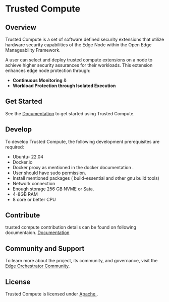 # Trusted Compute

## Overview
Trusted Compute is a set of software defined security extensions that utilize hardware security capabilities of the Edge Node within the Open Edge Manageability Framework.

A user can select and deploy trusted compute extensions on a node to achieve higher security assurances for their workloads. This extension enhances edge node protection through:

- **Continuous Monitoring** &
- **Workload Protection through Isolated Execution**

## Get Started

See the [Documentation](https://github.com/open-edge-platform/trusted-compute/docs/developer_guide/trusted_compute/arch/architecture.rst) to get started using Trusted Compute.

## Develop

To develop Trusted Compute, the following development prerequisites are required:

- Ubuntu- 22.04
- Docker.io
- Docker proxy as mentioned in the docker documentation .
- User should have sudo permission.
- Install mentioned packages ( build-essential and other gnu build tools)
- Network connection
- Enough storage 256 GB NVME or Sata.
- 4-8GB RAM
- 8 core or better CPU
  
## Contribute

trusted compute contribution details can be found on following documentaion.
[Documentation](<https://github.com/open-edge-platform/orch-docs/tree/main/docs/developer_guide/contributor_guide/index.html>)

## Community and Support

To learn more about the project, its community, and governance, visit
the [Edge Orchestrator Community](https://github.com/open-edge-platform/orch-docs/tree/main).

## License

Trusted Compute is licensed under [Apache
](https://www.apache.org/licenses/LICENSE-2.0).